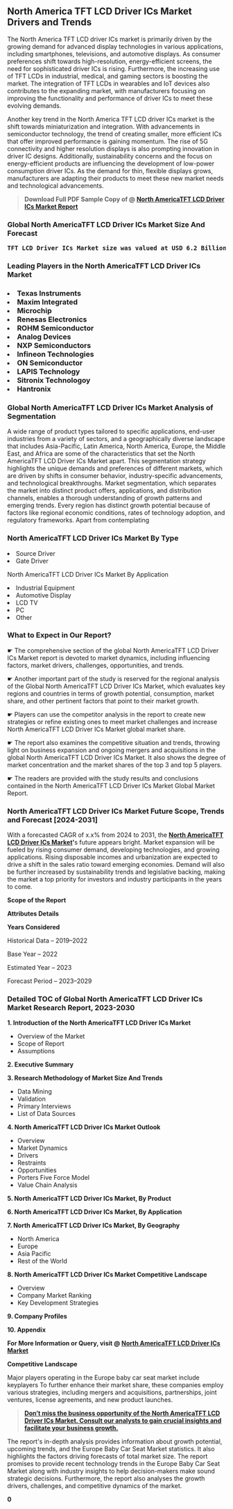 <p> <h2>North America TFT LCD Driver ICs Market Drivers and Trends</h2><p>The North America TFT LCD driver ICs market is primarily driven by the growing demand for advanced display technologies in various applications, including smartphones, televisions, and automotive displays. As consumer preferences shift towards high-resolution, energy-efficient screens, the need for sophisticated driver ICs is rising. Furthermore, the increasing use of TFT LCDs in industrial, medical, and gaming sectors is boosting the market. The integration of TFT LCDs in wearables and IoT devices also contributes to the expanding market, with manufacturers focusing on improving the functionality and performance of driver ICs to meet these evolving demands.</p><p>Another key trend in the North America TFT LCD driver ICs market is the shift towards miniaturization and integration. With advancements in semiconductor technology, the trend of creating smaller, more efficient ICs that offer improved performance is gaining momentum. The rise of 5G connectivity and higher resolution displays is also prompting innovation in driver IC designs. Additionally, sustainability concerns and the focus on energy-efficient products are influencing the development of low-power consumption driver ICs. As the demand for thin, flexible displays grows, manufacturers are adapting their products to meet these new market needs and technological advancements.</p></p><blockquote id="" class=""><strong>Download Full PDF Sample Copy of @&nbsp;<a href="https://www.verifiedmarketreports.com/download-sample/?rid=261470&utm_source=GitHub-Jan&utm_medium=264" target="_blank">North AmericaTFT LCD Driver ICs Market Report</a>&nbsp;&nbsp;</strong></blockquote><h3 id="" class=""><strong>Global&nbsp;North AmericaTFT LCD Driver ICs Market Size And Forecast</strong></h3><pre class="reader-text-block__code-block"><strong>TFT LCD Driver ICs Market size was valued at USD 6.2 Billion in 2022 and is projected to reach USD 9.5 Billion by 2030, growing at a CAGR of 6.6% from 2024 to 2030.</strong></pre><h3 id="" class="">Leading Players in the&nbsp;North AmericaTFT LCD Driver ICs Market</h3><h3 class=""></Li><Li>Texas Instruments</Li><Li> Maxim Integrated</Li><Li> Microchip</Li><Li> Renesas Electronics</Li><Li> ROHM Semiconductor</Li><Li> Analog Devices</Li><Li> NXP Semiconductors</Li><Li> Infineon Technologies</Li><Li> ON Semiconductor</Li><Li> LAPIS Technology</Li><Li> Sitronix Technologoy</Li><Li> Hantronix</h3><h3 id="" class="">Global&nbsp;North AmericaTFT LCD Driver ICs Market Analysis of Segmentation</h3><p id="" class="">A wide range of product types tailored to specific applications, end-user industries from a variety of sectors, and a geographically diverse landscape that includes Asia-Pacific, Latin America, North America, Europe, the Middle East, and Africa are some of the characteristics that set the North AmericaTFT LCD Driver ICs Market apart. This segmentation strategy highlights the unique demands and preferences of different markets, which are driven by shifts in consumer behavior, industry-specific advancements, and technological breakthroughs. Market segmentation, which separates the market into distinct product offers, applications, and distribution channels, enables a thorough understanding of growth patterns and emerging trends. Every region has distinct growth potential because of factors like regional economic conditions, rates of technology adoption, and regulatory frameworks. Apart from contemplating</p><h3 id="" class="">North AmericaTFT LCD Driver ICs Market&nbsp;By Type</h3><p></Li><Li>Source Driver</Li><Li> Gate Driver</p><div class="" data-test-id=""><p>North AmericaTFT LCD Driver ICs Market&nbsp;By Application</p></div><p class=""></Li><Li>Industrial Equipment</Li><Li> Automotive Display</Li><Li> LCD TV</Li><Li> PC</Li><Li> Other</p><div class="" data-test-id=""><h3><span class="">What to Expect in Our Report?</span></h3></div><div class="" data-test-id=""><p><span class="">☛ The comprehensive section of the global North AmericaTFT LCD Driver ICs Market report is devoted to market dynamics, including influencing factors, market drivers, challenges, opportunities, and trends.</span></p></div><div class="" data-test-id=""><p><span class="">☛ Another important part of the study is reserved for the regional analysis of the Global North AmericaTFT LCD Driver ICs Market, which evaluates key regions and countries in terms of growth potential, consumption, market share, and other pertinent factors that point to their market growth.</span></p></div><div class="" data-test-id=""><p><span class="">☛ Players can use the competitor analysis in the report to create new strategies or refine existing ones to meet market challenges and increase North AmericaTFT LCD Driver ICs Market global market share.</span></p></div><div class="" data-test-id=""><p><span class="">☛ The report also examines the competitive situation and trends, throwing light on business expansion and ongoing mergers and acquisitions in the global North AmericaTFT LCD Driver ICs Market. It also shows the degree of market concentration and the market shares of the top 3 and top 5 players.</span></p></div><div class="" data-test-id=""><p><span class="">☛ The readers are provided with the study results and conclusions contained in the North AmericaTFT LCD Driver ICs Market Global Market Report.</span></p></div><div class="" data-test-id=""><h3><span class="">North AmericaTFT LCD Driver ICs Market Future Scope, Trends and Forecast [2024-2031]</span></h3></div><div class="" data-test-id=""><p><span class="">With a forecasted CAGR of x.x% from 2024 to 2031, the <strong><a href="https://www.verifiedmarketreports.com/download-sample/?rid=261470&utm_source=GitHub-Jan&utm_medium=264" target="_blank">North AmericaTFT LCD Driver ICs Market</a>'</strong>s future appears bright. Market expansion will be fueled by rising consumer demand, developing technologies, and growing applications. Rising disposable incomes and urbanization are expected to drive a shift in the sales ratio toward emerging economies. Demand will also be further increased by sustainability trends and legislative backing, making the market a top priority for investors and industry participants in the years to come.</span></p><p id="ember66" class="ember-view reader-text-block__paragraph"><strong>Scope of the Report</strong></p><p id="ember67" class="ember-view reader-text-block__paragraph"><strong>Attributes Details</strong></p><p id="ember68" class="ember-view reader-text-block__paragraph"><strong>Years Considered</strong></p><p id="ember69" class="ember-view reader-text-block__paragraph">Historical Data &ndash; 2019&ndash;2022</p><p id="ember70" class="ember-view reader-text-block__paragraph">Base Year &ndash; 2022</p><p id="ember71" class="ember-view reader-text-block__paragraph">Estimated Year &ndash; 2023</p><p id="ember72" class="ember-view reader-text-block__paragraph">Forecast Period &ndash; 2023&ndash;2029</p></div><h3 id="" class="">Detailed TOC of Global North AmericaTFT LCD Driver ICs Market Research Report, 2023-2030</h3><p id="" class=""><strong>1. Introduction of the North AmericaTFT LCD Driver ICs Market</strong></p><ul><li>Overview of the Market</li><li>Scope of Report</li><li>Assumptions</li></ul><p id="" class=""><strong>2. Executive Summary</strong></p><p id="" class=""><strong>3. Research Methodology of Market Size And Trends</strong></p><ul><li>Data Mining</li><li>Validation</li><li>Primary Interviews</li><li>List of Data Sources</li></ul><p id="" class=""><strong>4. North AmericaTFT LCD Driver ICs Market Outlook</strong></p><ul><li>Overview</li><li>Market Dynamics</li><li>Drivers</li><li>Restraints</li><li>Opportunities</li><li>Porters Five Force Model</li><li>Value Chain Analysis</li></ul><p id="" class=""><strong>5. North AmericaTFT LCD Driver ICs Market, By Product</strong></p><p id="" class=""><strong>6. North AmericaTFT LCD Driver ICs Market, By Application</strong></p><p id="" class=""><strong>7. North AmericaTFT LCD Driver ICs Market, By Geography</strong></p><ul><li>North America</li><li>Europe</li><li>Asia Pacific</li><li>Rest of the World</li></ul><p id="" class=""><strong>8. North AmericaTFT LCD Driver ICs Market Competitive Landscape</strong></p><ul><li>Overview</li><li>Company Market Ranking</li><li>Key Development Strategies</li></ul><p id="" class=""><strong>9. Company Profiles</strong></p><p id="" class=""><strong>10. Appendix</strong></p><p><strong>For More Information or Query, visit&nbsp;@ <a href="https://www.verifiedmarketreports.com/product/tft-lcd-driver-ics-market/" target="_blank">North AmericaTFT LCD Driver ICs Market</a></strong></p><p id="ember61" class="ember-view reader-text-block__paragraph"><strong>Competitive Landscape</strong></p><p id="ember62" class="ember-view reader-text-block__paragraph">Major players operating in the Europe baby car seat market include keyplayers To further enhance their market share, these companies employ various strategies, including mergers and acquisitions, partnerships, joint ventures, license agreements, and new product launches.</p><blockquote id="ember63" class="ember-view reader-text-block__blockquote"><strong><a href="https://www.verifiedmarketreports.com/download-sample/?rid=261470&utm_source=GitHub-Jan&utm_medium=264" target="_blank">Don&rsquo;t miss the business opportunity of the North AmericaTFT LCD Driver ICs Market. Consult our analysts to gain crucial insights and facilitate your business growth.</a></strong></blockquote><p id="ember64" class="ember-view reader-text-block__paragraph">The report's in-depth analysis provides information about growth potential, upcoming trends, and the Europe Baby Car Seat Market statistics. It also highlights the factors driving forecasts of total market size. The report promises to provide recent technology trends in the Europe Baby Car Seat Market along with industry insights to help decision-makers make sound strategic decisions. Furthermore, the report also analyses the growth drivers, challenges, and competitive dynamics of the market.</p><p class="ember-view reader-text-block__paragraph"><strong>0</strong></p>
